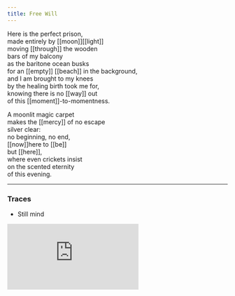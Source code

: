 ```yaml
---
title: Free Will
---
```


Here is the perfect prison,  
made entirely by [[moon]][[light]]  
moving [[through]] the wooden  
bars of my balcony  
as the baritone ocean busks  
for an [[empty]] [[beach]] in the background,   
and I am brought to my knees  
by the healing birth took me for,  
knowing there is no [[way]] out  
of this [[moment]]-to-momentness.   
  
A moonlit magic carpet  
makes the [[mercy]] of no escape  
silver clear:  
no beginning, no end,   
[[now]]here to [[be]]  
but [[here]],   
where even crickets insist  
on the scented eternity   
of this evening.   

---

### Traces

* Still mind

<iframe class="video" src="https://www.youtube-nocookie.com/embed/6uUCtkRRETw" frameborder="0" allow="accelerometer; autoplay; encrypted-media; gyroscope; picture-in-picture" allowfullscreen></iframe>